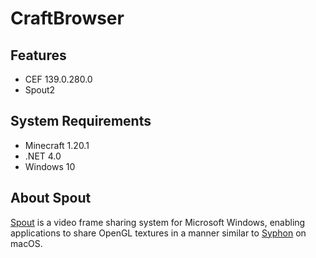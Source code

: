 # CraftBrowser

## Features
- CEF 139.0.280.0
- Spout2
## System Requirements
- Minecraft 1.20.1
- .NET 4.0
-  Windows 10


## About Spout

[Spout](https://spout.zeal.co/) is a video frame sharing system for Microsoft Windows, enabling applications to share OpenGL textures in a manner similar to [Syphon](https://github.com/Syphon) on macOS.
